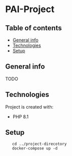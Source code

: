 # PAI-Project


## Table of contents
* [General info](#general-info)
* [Technologies](#technologies)
* [Setup](#setup)

## General info
 TODO
 
## Technologies
Project is created with:
* PHP 8.1

## Setup
```
   cd ../project-direcotory
   docker-compose up -d
```